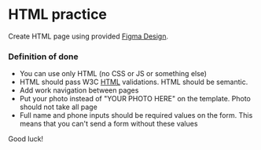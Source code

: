 # HTML practice

Create HTML page using provided [Figma Design](https://www.figma.com/file/rDDQzjMzAjQL5NYzCQDiXd/Simple-portfolio-(only-HTML)).

### Definition of done
- You can use only HTML (no CSS or JS or something else)
- HTML should pass W3C [HTML](https://validator.w3.org/#validate_by_uri) validations. HTML should be semantic.
- Add work navigation between pages
- Put your photo instead of "YOUR PHOTO HERE" on the template. Photo should not take all page
- Full name and phone inputs should be required values on the form. This means that you can't send a form without these values

Good luck!
